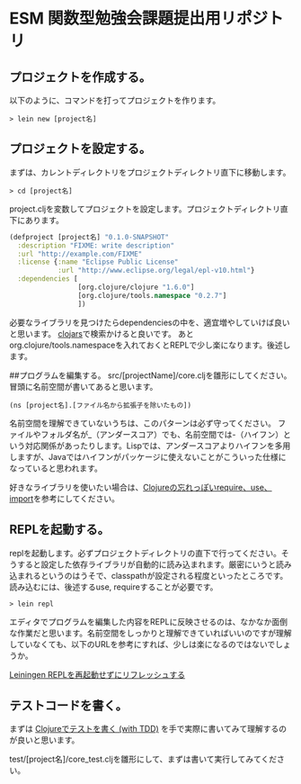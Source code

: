 # ESM 関数型勉強会課題提出用リポジトリ

## プロジェクトを作成する。
以下のように、コマンドを打ってプロジェクトを作ります。
```
> lein new [project名]
```


## プロジェクトを設定する。
まずは、カレントディレクトリをプロジェクトディレクトリ直下に移動します。
```
> cd [project名]
```
project.cljを変数してプロジェクトを設定します。プロジェクトディレクトリ直下にあります。

```clojure
(defproject [project名] "0.1.0-SNAPSHOT"
  :description "FIXME: write description"
  :url "http://example.com/FIXME"
  :license {:name "Eclipse Public License"
            :url "http://www.eclipse.org/legal/epl-v10.html"}
  :dependencies [
                 [org.clojure/clojure "1.6.0"]
                 [org.clojure/tools.namespace "0.2.7"]
                 ])
```

必要なライブラリを見つけたらdependenciesの中を、適宜増やしていけば良いと思います。
[clojars](https://clojars.org/)で検索かけると良いです。
あとorg.clojure/tools.namespaceを入れておくとREPLで少し楽になります。後述します。

##プログラムを編集する。
src/[projectName]/core.cljを雛形にしてください。
冒頭に名前空間が書いてあると思います。
```
(ns [project名].[ファイル名から拡張子を除いたもの])
```
名前空間を理解できていないうちは、このパターンは必ず守ってください。
ファイルやフォルダ名が_（アンダースコア）でも、名前空間では-（ハイフン）という対応関係があったりします。Lispでは、アンダースコアよりハイフンを多用しますが、Javaではハイフンがパッケージに使えないことがこういった仕様になっていると思われます。

好きなライブラリを使いたい場合は、[Clojureの忘れっぽいrequire、use、import](http://d.hatena.ne.jp/Kazuhira/20130913/1379087775)を参考にしてください。



## REPLを起動する。
replを起動します。必ずプロジェクトディレクトリの直下で行ってください。そうすると設定した依存ライブラリが自動的に読み込まれます。厳密にいうと読み込まれるというのはうそで、classpathが設定される程度といったところです。読み込むには、後述するuse, requireすることが必要です。
```
> lein repl
```

エディタでプログラムを編集した内容をREPLに反映させるのは、なかなか面倒な作業だと思います。名前空間をしっかりと理解できていればいいのですが理解していなくても、以下のURLを参考にすれば、少しは楽になるのではないでしょうか。

[Leiningen REPLを再起動せずにリフレッシュする](http://qiita.com/arakaji/items/db0b97c873d477151796)

## テストコードを書く。
まずは [Clojureでテストを書く (with TDD)](http://naokirin.hatenablog.com/entry/20111214/1323542003) を手で実際に書いてみて理解するのが良いと思います。

test/[project名]/core_test.cljを雛形にして、まずは書いて実行してみてください。
